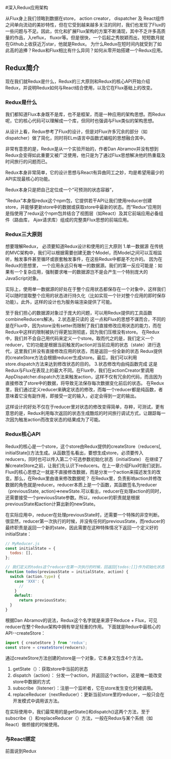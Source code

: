 #深入Redux应用架构

从Flux身上我们领略到数据在store， action creator， dispatcher 及 React组件之间单向流动的美妙特性，但在它受到越来越多关注的同时，我们也发现了Flux的一些问题与不足。因此，优化和扩展Flux架构的方案不断涌现，其中不乏许多高质量的作品，入reflux， fluxor等。但是很快，一个后起之秀脱颖而出，短短数月就在Github上收获近万star，他就是Redux。
为什么Redux在短时间内就受到了如此高的追捧？Redux和Flux相比有什么异同？如何从零开始搭建一个Redux应用。

## Redux简介
现在我们就Redux是什么，Redux的三大原则和Redux的核心API开始介绍Redux，并说明Redux如何与React结合使用，以及它在Flux基础上的改变。

### Redux是什么
我们都知道Flux本身既不是库，也不是框架，而是一种应用的架构思想。而Redux呢，它的核心代码可以理解成一个库，但同时也强调与Flux类似的架构思想。

从设计上看，Redux参考了Flux的设计，但是对Flux许多冗余的部分（如dispatcher）做了简化，同时将ELm语言中函数式编程的思想融合其中。

非常有意思的是，Redux是从一个实验开始的，作者Dan Abramov并没有想到Redux会变得如此重要又被广泛使用，他只是为了通过Flux思想解决他的热重载及时间旅行的问题而已。

Redux本身非常简单，它的设计思想与React有异曲同工之妙，均是希望用最少的API实现最核心的功能。

Redux本身只是把自己定位成一个“可预测的状态容器”，

“Redux”本身指redux这个npm包，它提供若干API让我们使用reducer创建store，并能够更新store中的数据或获取store中最新的状态。而“Redux”应用则是指使用了redux这个npm包并结合了视图层（如React）及其它前端应用必备组件（路由库， Ajax请求库）组成的完整类Flux思想的前端应用。

### Redux三大原则
想要理解Redux， 必须要知道Redux设计和使用的三大原则
1.单一数据源
在传统的MVC架构中，我们可以根据需要创建无数个Model，而Model之间可以互相监听，触发事件甚至循环或嵌套触发事件，在这些Redux中都是不允许的。
因为在Redux的思想里， 一个应用永远只有唯一的数据源。我们的第一反应可能是：如果有一个复杂应用，强制要求唯一的数据源岂不是会产生一个特别庞大的JavaScript对象。

实际上，使用单一数据源的好处在于整个应用状态都保存在一个对象中，这样我们可以随时提取整个应用的状态进行持久化（比如实现一个针对整个应用的即时保存功能）。此外，这样的设计也为服务端渲染提供了可能。

至于我们担心的数据源对象过于庞大的问题，可以用Redux提供的工具函数combineReducers解决。
2.状态是只读的
这一点和Flux的思想不谋而合，不同的是在Flux中，因为store没有setter而限制了我们直接修改应用状态的能力，而在Redux中这样的限制被执行得更加测彻底，因为我们压根没有store。
在Redux中，我们并不会自己用代码来定义一个store。取而代之的是，我们定义一个reducer，它的功能是根据当前触发的action对当前应用的状态（state）进行迭代，这里我们并没有直接修改应用的状态，而是返回一份全新的状态
Redux提供的createStore方法会根据reducer生成store。最后，我们可以利用store.dispatch方法来达到修改状态的目的。
3.状态修改均由纯函数完成
这是Redux与Flux在表现上的最大不同。在Flux中，我们在actionCreator里调用AppDispatcher.dispatch方法来触发action，这样不仅有冗余的代码，而且因为直接修改了store中的数据，将导致无法保存每次数据变化前后的状态。
在Redux里，我们通过定义reducer来确定状态的修改，而每一个reducer都是纯函数，者意味着它没有副作用，即接受一定的输入，必定会得到一定的输出。

这样设计的好处不仅在于reducer里对状态的修改变得简单，存粹，可测试，更有意思的是，Redux利用每次返回的状态生成酷炫的时间旅行调试方式，让跟踪每一次因为触发action而改变状态的结果成为了可能。

### Redux核心API
Redux的核心是一个store，这个store由Redux提供的createStore（reducers[, initialState])方法生成。从函数签名看出，要想生成store，必须要传入reducers，同时也可以传入第二个可选参数初始化状态（initialState）
在继续了解createStore之前，让我们先认识下reducers。在上一章介绍Flux时我们说到，Flux的核心思想之一就是不直接修改数据，而是分发一个action来描述发生的改变。那么，在Redux里由谁来修改数据呢？
在Redux里，负责影响action并修改数据的角色就是reducer。reducer本质上是一个函数，其函数签名为reducer（previousState, action)=>newState.可以看出，reducer在处理action的同时，还需要接受一个previousState参数。所以，reducer的职责就是根据previousState和action计算出新的newState。

在实际应用中，reducer在处理previousState时，还需要一个特殊的非空判断。很显然，reducer第一次执行的时候，并没有任何的previousState，而reducer的最终职责是返回一个新的state，因此需要在这种特殊情况下返回一个定义好的initialState：

``` js
// MyReducer.js
const initialState = {
  todos: [],
};

// 我们定义的todos这个reducer在第一次执行的时候，回返回{todos:[]}作为初始化状态
function todos(previousState = initialState, action) {
  switch (action.type) {
    case 'XXX': {
      //
    }
    default:
      return previousState;
  }
}
```
根据Dan Abramov的说法，Redux这个名字就是来源于Reduce + Flux，可见reducer在整个Redux架构中拥有举足轻重的作用。
下面就是Redux中最核心的API--createStore：
``` js
import { createStore } from 'redux';
const store = createStore(reducers);

```
通过createStore方法创建的store是一个对象，它本身又包含4个方法。
1. getState（）：获取store中当前的状态
2. dispatch（action）： 分发一个action，并返回这个action，这是唯一能改变store中数据的方式
3. subscribe（listener）：注册一个监听者，它在store发生变化时被调用。
4. replaceReducer（nextReducer）：更新当前store里的reducer，一般只会在开发模式中调用该方法。

在实际使用中，我们最常用的是getState()和dispatch()这两个方法，至于subscribe（）和replaceReducer（）方法，一般在Redux与某个系统（如React）做桥接的时候使用。

### 与React绑定
前面说到Redux